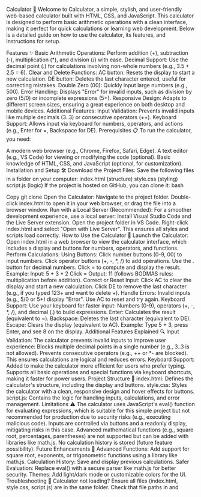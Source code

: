 Calculator 🧮
Welcome to Calculator, a simple, stylish, and user-friendly web-based calculator built with HTML, CSS, and JavaScript. This calculator is designed to perform basic arithmetic operations with a clean interface, making it perfect for quick calculations or learning web development. Below is a detailed guide on how to use the calculator, its features, and instructions for setup.

Features ✨
Basic Arithmetic Operations: Perform addition (+), subtraction (-), multiplication (*), and division (/) with ease.
Decimal Support: Use the decimal point (.) for calculations involving non-whole numbers (e.g., 3.5 + 2.5 = 6).
Clear and Delete Functions:
AC button: Resets the display to start a new calculation.
DE button: Deletes the last character entered, useful for correcting mistakes.
Double Zero (00): Quickly input large numbers (e.g., 500).
Error Handling: Displays "Error" for invalid inputs, such as division by zero (5/0) or incomplete expressions (5+).
Responsive Design: Adapts to different screen sizes, ensuring a great experience on both desktop and mobile devices.
Additional Features:
Input Validation: Prevents invalid inputs like multiple decimals (3..3) or consecutive operators (++).
Keyboard Support: Allows input via keyboard for numbers, operators, and actions (e.g., Enter for =, Backspace for DE).
Prerequisites 📋
To run the calculator, you need:

A modern web browser (e.g., Chrome, Firefox, Safari, Edge).
A text editor (e.g., VS Code) for viewing or modifying the code (optional).
Basic knowledge of HTML, CSS, and JavaScript (optional, for customization).
Installation and Setup 🛠️
Download the Project Files:
Save the following files in a folder on your computer:
index.html (structure)
style.css (styling)
script.js (logic)
If the project is hosted on GitHub, you can clone it:
bash

Copy
git clone <repository-url>
Open the Calculator:
Navigate to the project folder.
Double-click index.html to open it in your web browser, or drag the file into a browser window.
Run with a Local Server (Recommended):
For a smoother development experience, use a local server:
Install Visual Studio Code and the Live Server extension.
Open the project folder in VS Code.
Right-click index.html and select "Open with Live Server".
This ensures all styles and scripts load correctly.
How to Use the Calculator 📖
Launch the Calculator:
Open index.html in a web browser to view the calculator interface, which includes a display and buttons for numbers, operators, and functions.
Perform Calculations:
Using Buttons:
Click number buttons (0-9, 00) to input numbers.
Click operator buttons (+, -, *, /) to add operations.
Use the . button for decimal numbers.
Click = to compute and display the result.
Example:
Input: 5 + 3 * 2
Click =
Output: 11 (follows BODMAS rules: multiplication before addition).
Correct or Reset Input:
Click AC to clear the display and start a new calculation.
Click DE to remove the last character (e.g., if you typed 123+ and want to delete +).
Handle Errors:
Invalid inputs (e.g., 5/0 or 5+) display "Error".
Use AC to reset and try again.
Keyboard Support:
Use your keyboard for faster input:
Numbers (0-9), operators (+, -, *, /), and decimal (.) to build expressions.
Enter: Calculates the result (equivalent to =).
Backspace: Deletes the last character (equivalent to DE).
Escape: Clears the display (equivalent to AC).
Example: Type 5 + 3, press Enter, and see 8 on the display.
Additional Features Explained 🔍
Input Validation:
The calculator prevents invalid inputs to improve user experience:
Blocks multiple decimal points in a single number (e.g., 3..3 is not allowed).
Prevents consecutive operators (e.g., ++ or *- are blocked).
This ensures calculations are logical and reduces errors.
Keyboard Support:
Added to make the calculator more efficient for users who prefer typing.
Supports all basic operations and special functions via keyboard shortcuts, making it faster for power users.
Project Structure 📂
index.html: Defines the calculator's structure, including the display and buttons.
style.css: Styles the calculator with a clean, responsive design and hover effects for buttons.
script.js: Contains the logic for handling inputs, calculations, and error management.
Limitations ⚠️
The calculator uses JavaScript's eval() function for evaluating expressions, which is suitable for this simple project but not recommended for production due to security risks (e.g., executing malicious code). Inputs are controlled via buttons and a readonly display, mitigating risks in this case.
Advanced mathematical functions (e.g., square root, percentages, parentheses) are not supported but can be added with libraries like math.js.
No calculation history is stored (future feature possibility).
Future Enhancements 🌟
Advanced Functions: Add support for square root, exponents, or trigonometric functions using a library like math.js.
Calculation History: Save and display previous calculations.
Safer Evaluation: Replace eval() with a secure parser like math.js for better security.
Themes: Add light/dark mode or customizable colors for the UI.
Troubleshooting 🐛
Calculator not loading?
Ensure all files (index.html, style.css, script.js) are in the same folder.
Check that file paths in <link> and <script> tags are correct.
Buttons not working?
Verify that script.js is properly linked in index.html.
Open the browser's developer console (F12) to check for errors.
Styles missing?
Confirm that style.css is linked correctly and not blocked by browser cache (try a hard refresh: Ctrl + F5).
Contributing 🤝
Feel free to fork this project and add new features! Submit pull requests or open issues for bugs, enhancements, or questions. Some ideas:

Add new mathematical functions.
Improve the UI with animations or themes.
Enhance accessibility (e.g., screen reader support).
Acknowledgments 💖
Built with love for learning and sharing knowledge.
Inspired by simple calculator designs and the joy of coding!
Thanks to my pyara user for the inspiration! 😘
License 📜
This project is open-source and available under the MIT License. Feel free to use, modify, and share it!
